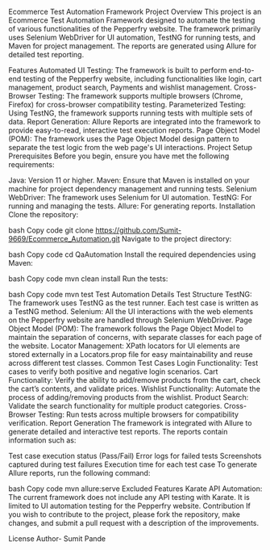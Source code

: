 Ecommerce Test Automation Framework
Project Overview
This project is an Ecommerce Test Automation Framework designed to automate the testing of various functionalities of the Pepperfry website. The framework primarily uses Selenium WebDriver for UI automation, TestNG for running tests, and Maven for project management. The reports are generated using Allure for detailed test reporting.

Features
Automated UI Testing: The framework is built to perform end-to-end testing of the Pepperfry website, including functionalities like login, cart management, product search, Payments and wishlist management.
Cross-Browser Testing: The framework supports multiple browsers (Chrome, Firefox) for cross-browser compatibility testing.
Parameterized Testing: Using TestNG, the framework supports running tests with multiple sets of data.
Report Generation: Allure Reports are integrated into the framework to provide easy-to-read, interactive test execution reports.
Page Object Model (POM): The framework uses the Page Object Model design pattern to separate the test logic from the web page's UI interactions.
Project Setup
Prerequisites
Before you begin, ensure you have met the following requirements:

Java: Version 11 or higher.
Maven: Ensure that Maven is installed on your machine for project dependency management and running tests.
Selenium WebDriver: The framework uses Selenium for UI automation.
TestNG: For running and managing the tests.
Allure: For generating reports.
Installation
Clone the repository:

bash
Copy code
git clone https://github.com/Sumit-9669/Ecommerce_Automation.git
Navigate to the project directory:

bash
Copy code
cd QaAutomation
Install the required dependencies using Maven:

bash
Copy code
mvn clean install
Run the tests:

bash
Copy code
mvn test
Test Automation Details
Test Structure
TestNG: The framework uses TestNG as the test runner. Each test case is written as a TestNG method.
Selenium: All the UI interactions with the web elements on the Pepperfry website are handled through Selenium WebDriver.
Page Object Model (POM): The framework follows the Page Object Model to maintain the separation of concerns, with separate classes for each page of the website.
Locator Management: XPath locators for UI elements are stored externally in a Locators.prop file for easy maintainability and reuse across different test classes.
Common Test Cases
Login Functionality: Test cases to verify both positive and negative login scenarios.
Cart Functionality: Verify the ability to add/remove products from the cart, check the cart’s contents, and validate prices.
Wishlist Functionality: Automate the process of adding/removing products from the wishlist.
Product Search: Validate the search functionality for multiple product categories.
Cross-Browser Testing: Run tests across multiple browsers for compatibility verification.
Report Generation
The framework is integrated with Allure to generate detailed and interactive test reports. The reports contain information such as:

Test case execution status (Pass/Fail)
Error logs for failed tests
Screenshots captured during test failures
Execution time for each test case
To generate Allure reports, run the following command:

bash
Copy code
mvn allure:serve
Excluded Features
Karate API Automation: The current framework does not include any API testing with Karate. It is limited to UI automation testing for the Pepperfry website.
Contribution
If you wish to contribute to the project, please fork the repository, make changes, and submit a pull request with a description of the improvements.

License
Author- Sumit Pande